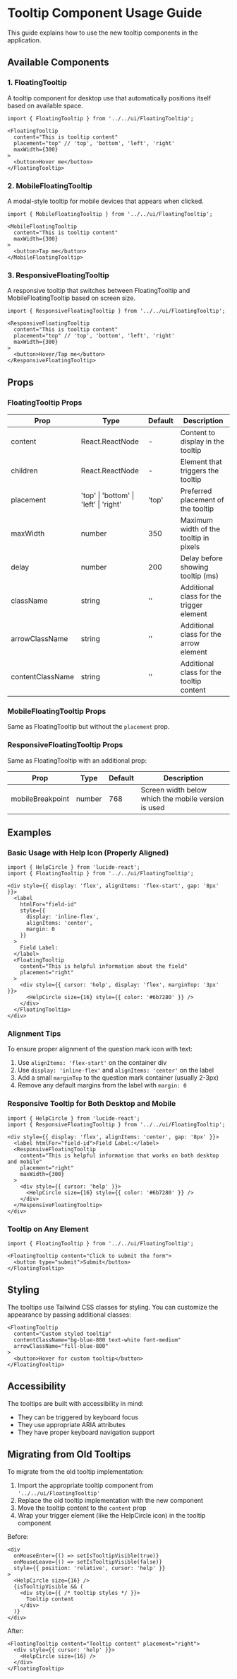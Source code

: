 # Tooltip Component Usage Guide

This guide explains how to use the new tooltip components in the application.

## Available Components

### 1. FloatingTooltip

A tooltip component for desktop use that automatically positions itself based on available space.

```tsx
import { FloatingTooltip } from '../../ui/FloatingTooltip';

<FloatingTooltip
  content="This is tooltip content"
  placement="top" // 'top', 'bottom', 'left', 'right'
  maxWidth={300}
>
  <button>Hover me</button>
</FloatingTooltip>
```

### 2. MobileFloatingTooltip

A modal-style tooltip for mobile devices that appears when clicked.

```tsx
import { MobileFloatingTooltip } from '../../ui/FloatingTooltip';

<MobileFloatingTooltip
  content="This is tooltip content"
  maxWidth={300}
>
  <button>Tap me</button>
</MobileFloatingTooltip>
```

### 3. ResponsiveFloatingTooltip

A responsive tooltip that switches between FloatingTooltip and MobileFloatingTooltip based on screen size.

```tsx
import { ResponsiveFloatingTooltip } from '../../ui/FloatingTooltip';

<ResponsiveFloatingTooltip
  content="This is tooltip content"
  placement="top" // 'top', 'bottom', 'left', 'right'
  maxWidth={300}
>
  <button>Hover/Tap me</button>
</ResponsiveFloatingTooltip>
```

## Props

### FloatingTooltip Props

| Prop | Type | Default | Description |
|------|------|---------|-------------|
| content | React.ReactNode | - | Content to display in the tooltip |
| children | React.ReactNode | - | Element that triggers the tooltip |
| placement | 'top' \| 'bottom' \| 'left' \| 'right' | 'top' | Preferred placement of the tooltip |
| maxWidth | number | 350 | Maximum width of the tooltip in pixels |
| delay | number | 200 | Delay before showing tooltip (ms) |
| className | string | '' | Additional class for the trigger element |
| arrowClassName | string | '' | Additional class for the arrow element |
| contentClassName | string | '' | Additional class for the tooltip content |

### MobileFloatingTooltip Props

Same as FloatingTooltip but without the `placement` prop.

### ResponsiveFloatingTooltip Props

Same as FloatingTooltip with an additional prop:

| Prop | Type | Default | Description |
|------|------|---------|-------------|
| mobileBreakpoint | number | 768 | Screen width below which the mobile version is used |

## Examples

### Basic Usage with Help Icon (Properly Aligned)

```tsx
import { HelpCircle } from 'lucide-react';
import { FloatingTooltip } from '../../ui/FloatingTooltip';

<div style={{ display: 'flex', alignItems: 'flex-start', gap: '8px' }}>
  <label
    htmlFor="field-id"
    style={{
      display: 'inline-flex',
      alignItems: 'center',
      margin: 0
    }}
  >
    Field Label:
  </label>
  <FloatingTooltip
    content="This is helpful information about the field"
    placement="right"
  >
    <div style={{ cursor: 'help', display: 'flex', marginTop: '3px' }}>
      <HelpCircle size={16} style={{ color: '#6b7280' }} />
    </div>
  </FloatingTooltip>
</div>
```

### Alignment Tips

To ensure proper alignment of the question mark icon with text:

1. Use `alignItems: 'flex-start'` on the container div
2. Use `display: 'inline-flex'` and `alignItems: 'center'` on the label
3. Add a small `marginTop` to the question mark container (usually 2-3px)
4. Remove any default margins from the label with `margin: 0`

### Responsive Tooltip for Both Desktop and Mobile

```tsx
import { HelpCircle } from 'lucide-react';
import { ResponsiveFloatingTooltip } from '../../ui/FloatingTooltip';

<div style={{ display: 'flex', alignItems: 'center', gap: '8px' }}>
  <label htmlFor="field-id">Field Label:</label>
  <ResponsiveFloatingTooltip
    content="This is helpful information that works on both desktop and mobile"
    placement="right"
    maxWidth={300}
  >
    <div style={{ cursor: 'help' }}>
      <HelpCircle size={16} style={{ color: '#6b7280' }} />
    </div>
  </ResponsiveFloatingTooltip>
</div>
```

### Tooltip on Any Element

```tsx
import { FloatingTooltip } from '../../ui/FloatingTooltip';

<FloatingTooltip content="Click to submit the form">
  <button type="submit">Submit</button>
</FloatingTooltip>
```

## Styling

The tooltips use Tailwind CSS classes for styling. You can customize the appearance by passing additional classes:

```tsx
<FloatingTooltip
  content="Custom styled tooltip"
  contentClassName="bg-blue-800 text-white font-medium"
  arrowClassName="fill-blue-800"
>
  <button>Hover for custom tooltip</button>
</FloatingTooltip>
```

## Accessibility

The tooltips are built with accessibility in mind:
- They can be triggered by keyboard focus
- They use appropriate ARIA attributes
- They have proper keyboard navigation support

## Migrating from Old Tooltips

To migrate from the old tooltip implementation:

1. Import the appropriate tooltip component from `'../../ui/FloatingTooltip'`
2. Replace the old tooltip implementation with the new component
3. Move the tooltip content to the `content` prop
4. Wrap your trigger element (like the HelpCircle icon) in the tooltip component

Before:
```tsx
<div
  onMouseEnter={() => setIsTooltipVisible(true)}
  onMouseLeave={() => setIsTooltipVisible(false)}
  style={{ position: 'relative', cursor: 'help' }}
>
  <HelpCircle size={16} />
  {isTooltipVisible && (
    <div style={{ /* tooltip styles */ }}>
      Tooltip content
    </div>
  )}
</div>
```

After:
```tsx
<FloatingTooltip content="Tooltip content" placement="right">
  <div style={{ cursor: 'help' }}>
    <HelpCircle size={16} />
  </div>
</FloatingTooltip>
```
